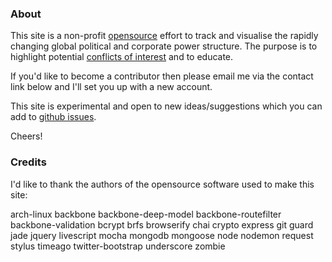 ### About
This site is a non-profit [opensource] effort to track and visualise the rapidly changing global political and corporate power structure. The purpose is to highlight potential [conflicts of interest][coi] and to educate.

If you'd like to become a contributor then please email me via the contact link below and I'll set you up with a new account.

This site is experimental and open to new ideas/suggestions which you can add to [github issues][issues].

Cheers!

### Credits

I'd like to thank the authors of the opensource software used to make this site:

arch-linux
backbone
backbone-deep-model
backbone-routefilter
backbone-validation
bcrypt
brfs
browserify
chai
crypto
express
git
guard
jade
jquery
livescript
mocha
mongodb
mongoose
node
nodemon
request
stylus
timeago
twitter-bootstrap
underscore
zombie


[beta]: https://en.wikipedia.org/wiki/Software_release_life_cycle
[coi]: http://en.wikipedia.org/wiki/Conflict_of_interest
[issues]: https://github.com/dizzib/WhoDoTheyServe.com/issues
[opensource]: http://en.wikipedia.org/wiki/Open_source
